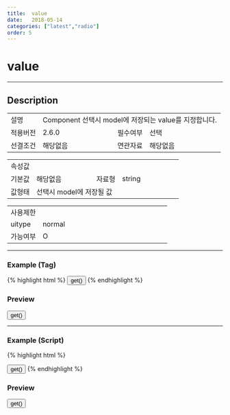 ```yaml
---
title:  value
date:   2018-05-14
categories: ["latest","radio"]
order: 5
---
```


value
===

---

## Description

<table style="width:100%">
    <colgroup>
        <col width="15%"/>
        <col width="35%"/>
        <col width="15%"/>
        <col width="35%"/>
    </colgroup>
    <tr>
        <td class="tdTitle">설명</td>
        <td colspan="3">Component 선택시 model에 저장되는 value를 지정합니다.</td>
    </tr>
    <tr>
        <td class="tdTitle">적용버전</td>
        <td>2.6.0</td>
        <td class="tdTitle">필수여부</td>
        <td>선택</td>
    </tr>
    <tr>
        <td class="tdTitle">선결조건</td>
        <td>해당없음</td>
        <td class="tdTitle">연관자료</td>
        <td>해당없음</td>
    </tr>
</table>
<table style="width:100%">
    <colgroup>
        <col width="15%"/>
        <col width="35%"/>
        <col width="15%"/>
        <col width="35%"/>
    </colgroup>
    <tr>
        <td class="tdTitle tdBg" colspan="4">속성값</td>
    </tr>
    <tr>
        <td class="tdTitle">기본값</td>
        <td>해당없음</td>
        <td class="tdTitle">자료형</td>
        <td>string</td>
    </tr>
    <tr>
        <td class="tdTitle">값형태</td>
        <td colspan="3">선택시 model에 저장될 값</td>
    </tr>
</table>
<table style="width:100%">
    <colgroup>
        <col width="20%"/>
        <col width="20%"/>
        <col width="20%"/>
        <col width="20%"/>
        <col width="20%"/>
    </colgroup>
    <tr>
        <td class="tdTitle tdBg" colspan="5">사용제한</td>
    </tr>
    <tr>
        <td>uitype</td>
        <td class="tdCenter">normal</td>
        <td></td>
        <td></td>
        <td></td>
    </tr>
    <tr>
        <td>가능여부</td>
        <td class="tdBlue tdCenter">O</td>
        <td></td>
        <td></td>
        <td></td>
    </tr>
</table>

---
### Example (Tag)

{% highlight html %}
<sbux-radio id="sbIdx1" name="sbTagNm" uitype="normal" value="radio1"></sbux-radio>
<sbux-radio id="sbIdx2" name="sbTagNm" uitype="normal" value="radio2"></sbux-radio>
<sbux-radio id="sbIdx3" name="sbTagNm" uitype="normal" value="radio3"></sbux-radio>
<input type="button" value="get()" onclick="alert(SBUxMethod.get('sbTagNm'))">
{% endhighlight %}

### Preview

<sbux-radio id="sbIdx1" name="sbTagNm" uitype="normal" value="radio1"></sbux-radio>
<sbux-radio id="sbIdx2" name="sbTagNm" uitype="normal" value="radio2"></sbux-radio>
<sbux-radio id="sbIdx3" name="sbTagNm" uitype="normal" value="radio3"></sbux-radio>
<input type="button" value="get()" onclick="alert(SBUxMethod.get('sbTagNm'))">

---
### Example (Script)

{% highlight html %}
<div id="sbArea1"></div>
<div id="sbArea2"></div>
<div id="sbArea3"></div>
<input type="button" value="get()" onclick="alert(SBUxMethod.get('sbScriptNm'))">
<script>
    $(document).ready(function(){
        $('#sbArea1').sbRadio({
            name : 'sbScriptNm',
            uitype : 'normal',
            value : 'radio1'
        });
        $('#sbArea2').sbRadio({
            name : 'sbScriptNm',
            uitype : 'normal',
            value : 'radio2'
        });
        $('#sbArea3').sbRadio({
            name : 'sbScriptNm',
            uitype : 'normal',
            value : 'radio3'
        });
    }); 
</script>
{% endhighlight %}

### Preview 

<div id="sbArea1"></div>
<div id="sbArea2"></div>
<div id="sbArea3"></div>
<input type="button" value="get()" onclick="alert(SBUxMethod.get('sbScriptNm'))">
<script>
    $(document).ready(function(){
        $('#sbArea1').sbRadio({
            name : 'sbScriptNm',
            uitype : 'normal',
            value : 'radio1'
        });
        $('#sbArea2').sbRadio({
            name : 'sbScriptNm',
            uitype : 'normal',
            value : 'radio2'
        });
        $('#sbArea3').sbRadio({
            name : 'sbScriptNm',
            uitype : 'normal',
            value : 'radio3'
        });
    });  
</script>
